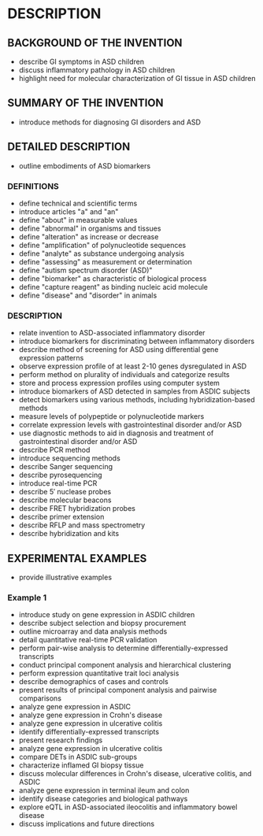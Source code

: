 # DESCRIPTION

## BACKGROUND OF THE INVENTION

- describe GI symptoms in ASD children
- discuss inflammatory pathology in ASD children
- highlight need for molecular characterization of GI tissue in ASD children

## SUMMARY OF THE INVENTION

- introduce methods for diagnosing GI disorders and ASD

## DETAILED DESCRIPTION

- outline embodiments of ASD biomarkers

### DEFINITIONS

- define technical and scientific terms
- introduce articles "a" and "an"
- define "about" in measurable values
- define "abnormal" in organisms and tissues
- define "alteration" as increase or decrease
- define "amplification" of polynucleotide sequences
- define "analyte" as substance undergoing analysis
- define "assessing" as measurement or determination
- define "autism spectrum disorder (ASD)"
- define "biomarker" as characteristic of biological process
- define "capture reagent" as binding nucleic acid molecule
- define "disease" and "disorder" in animals

### DESCRIPTION

- relate invention to ASD-associated inflammatory disorder
- introduce biomarkers for discriminating between inflammatory disorders
- describe method of screening for ASD using differential gene expression patterns
- observe expression profile of at least 2-10 genes dysregulated in ASD
- perform method on plurality of individuals and categorize results
- store and process expression profiles using computer system
- introduce biomarkers of ASD detected in samples from ASDIC subjects
- detect biomarkers using various methods, including hybridization-based methods
- measure levels of polypeptide or polynucleotide markers
- correlate expression levels with gastrointestinal disorder and/or ASD
- use diagnostic methods to aid in diagnosis and treatment of gastrointestinal disorder and/or ASD
- describe PCR method
- introduce sequencing methods
- describe Sanger sequencing
- describe pyrosequencing
- introduce real-time PCR
- describe 5′ nuclease probes
- describe molecular beacons
- describe FRET hybridization probes
- describe primer extension
- describe RFLP and mass spectrometry
- describe hybridization and kits

## EXPERIMENTAL EXAMPLES

- provide illustrative examples

### Example 1

- introduce study on gene expression in ASDIC children
- describe subject selection and biopsy procurement
- outline microarray and data analysis methods
- detail quantitative real-time PCR validation
- perform pair-wise analysis to determine differentially-expressed transcripts
- conduct principal component analysis and hierarchical clustering
- perform expression quantitative trait loci analysis
- describe demographics of cases and controls
- present results of principal component analysis and pairwise comparisons
- analyze gene expression in ASDIC
- analyze gene expression in Crohn's disease
- analyze gene expression in ulcerative colitis
- identify differentially-expressed transcripts
- present research findings
- analyze gene expression in ulcerative colitis
- compare DETs in ASDIC sub-groups
- characterize inflamed GI biopsy tissue
- discuss molecular differences in Crohn's disease, ulcerative colitis, and ASDIC
- analyze gene expression in terminal ileum and colon
- identify disease categories and biological pathways
- explore eQTL in ASD-associated ileocolitis and inflammatory bowel disease
- discuss implications and future directions


